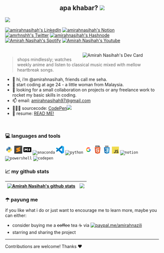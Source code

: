 <h2 align="center">
  apa khabar?
  <img src="https://media.giphy.com/media/hvRJCLFzcasrR4ia7z/giphy.gif" width="25px">
</h2>

<p align="left">
  <a href="https://git.io/typing-svg"><img src="https://readme-typing-svg.herokuapp.com?font=VT323&color=%23F7CE76&size=40&multiline=true&width=800&height=50&lines=hello+from+amirahnasihah's+github+%F0%9F%A7%95%F0%9F%8F%BB"></a>
</p>

<p align="left">
  <a href="https://www.linkedin.com/in/amirahnasihah/"><img src="https://www.svgrepo.com/show/157006/linkedin.svg" alt="amirahnasihah's LinkedIn" width="25px"/></a>
  <a href="https://amirahnasihah.notion.site/Resume-f9a45beb799f452983fb678e50f4f24c"><img src="https://img.icons8.com/color/48/ffffff/notion--v1.png" alt="amirahnasihah's Notion" width="25px"/></a>
  <a href="https://twitter.com/amrhnshh"><img src="https://raw.githubusercontent.com/peterthehan/peterthehan/master/assets/twitter.svg" alt="amrhnshh's Twitter" width="25px"/></a>
  <a href="https://amirahnasihah.hashnode.dev/"><img src="https://www.svgrepo.com/show/353859/hashnode-icon.svg" alt="amirahnasihah's Hashnode" width="25px"/></a>
  <a href="https://open.spotify.com/user/ov2acbzxh1jl5wx6wwhgro6jn?si=WaLKpwvWTle0btle2qPb6g"><img src="https://seeklogo.com/images/S/spotify-2015-logo-560E071CB7-seeklogo.com.png" alt="Amirah Nasihah's Spotify" width="25px"/></a>
  <a href="https://www.youtube.com/channel/UCcEK626P9dhuI1_9dYp063g"><img src="https://www.svgrepo.com/show/157839/youtube.svg" alt="Amirah Nasihah's Youtube" width="25px"/></a>

</p><br>

<div>
  <a href="https://app.daily.dev/amirahnasihah"><img src="https://api.daily.dev/devcards/a89e00bc98b04644b3ee7eab0616d3e1.png?r=3xu" align="right" width="250" alt="Amirah Nasihah's Dev Card"/></a>
</div>

> shops mindlessly; watches weekly anime and listen to classical music mixed with mellow heartbreak songs.

- 👋 hi, i’m @amirahnasihah, friends call me seha.
- 👀 start coding at age 24 - a little woman from Malaysia.
- 💞️ looking for a small collaboration on projects or any freelance work to rocket my basic skills in coding.
- 📫 email: amirahnasihah97@gmail.com 
- 👩🏻‍💻 sourcecode: <a href="https://codepen.io/amirahnasihah">CodePen<img src="https://www.svgrepo.com/show/353581/codepen.svg" width="22"/></a>
- 📜 resume: <a href="https://amirahnasihah.notion.site/Resume-f9a45beb799f452983fb678e50f4f24c" target="_blank">READ ME!</a>


<br>

### 💻 languages and tools

<code><img height="26" src="https://raw.githubusercontent.com/github/explore/80688e429a7d4ef2fca1e82350fe8e3517d3494d/topics/python/python.png" alt='python'></code>
<code><img height="26" src="https://raw.githubusercontent.com/github/explore/80688e429a7d4ef2fca1e82350fe8e3517d3494d/topics/sublime-text/sublime-text.png" alt='sublime text'></code>
<code><img height="26" src="https://raw.githubusercontent.com/github/explore/80688e429a7d4ef2fca1e82350fe8e3517d3494d/topics/markdown/markdown.png" alt='markdown'></code>
<code><img height="26" src="https://img.icons8.com/fluency/2x/anaconda--v2.png" alt='anaconda'></code>
<code><img height="26" src="https://raw.githubusercontent.com/github/explore/80688e429a7d4ef2fca1e82350fe8e3517d3494d/topics/visual-studio-code/visual-studio-code.png" alt='vs code'></code> 
<code><img height="26" src="https://colab.research.google.com/img/colab_favicon_256px.png" alt='python'></code>
<code><img height="26" src="https://raw.githubusercontent.com/github/explore/80688e429a7d4ef2fca1e82350fe8e3517d3494d/topics/google/google.png" alt='google'></code>
<code><img height="26" src="https://raw.githubusercontent.com/github/explore/80688e429a7d4ef2fca1e82350fe8e3517d3494d/topics/html/html.png" alt='html'></code>
<code><img height="26" src="https://raw.githubusercontent.com/github/explore/80688e429a7d4ef2fca1e82350fe8e3517d3494d/topics/css/css.png" alt='css'></code>
<code><img height="23" src="https://raw.githubusercontent.com/github/explore/80688e429a7d4ef2fca1e82350fe8e3517d3494d/topics/javascript/javascript.png" alt='javascript'></code>
<code><img height="26" src="https://img.icons8.com/color/48/ffffff/notion--v1.png" alt='notion'></code>
<code><img height="26" src="https://img.icons8.com/color/2x/powershell.png" alt='powershell'></code>
<code><img height="26" src="https://www.svgrepo.com/show/353582/codepen-icon.svg" alt='codepen'></code>

### 📈 my github stats

| <a href="https://github.com/amirahnasihah/github-readme-stats"><img align="center" src="https://github-readme-stats.vercel.app/api?username=amirahnasihah&show_icons=true&include_all_commits=true&theme=highcontrast" alt="Amirah Nasihah's github stats" /></a> | <a href="https://github.com/amirahnasihah/github-readme-stats"><img align="center" src="https://github-readme-stats.vercel.app/api/top-langs/?username=amirahnasihah&layout=compact&theme=highcontrast" /></a> |
| ------------- | ------------- |

### ☂ payung me

if you like what i do or just want to encourage me to learn more, maybe you can either: 
- consider buying me a ~~coffee~~ tea ☕ via [![paypal.me/amirahnazili](https://ionicabizau.github.io/badges/paypal.svg)](https://www.paypal.me/amirahnazili)
- starring and sharing the project

<hr>
Contributions are welcome! Thanks ❤

  
<!---
amirahnasihah/amirahnasihah is a ✨ special ✨ repository because its `README.md` (this file) appears on the GitHub profile.
--->
<!-- ![follow](https://visitor-badge.glitch.me/badge?page_id=amirahnasihah.amirahnasihah&left_color=grey&right_color=yellow) -->
